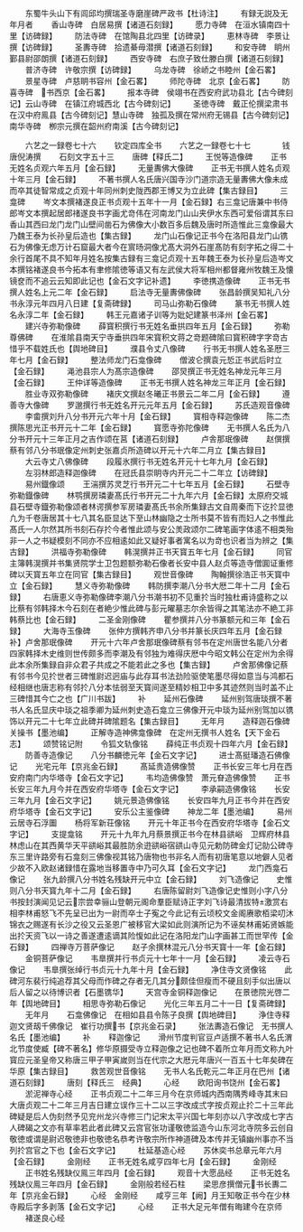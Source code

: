 <!-- { "loadSidebar": true } -->
　　东蜀牛头山下有闾邱均撰瑞圣寺磨崖碑严政书【杜诗注】
　　有録无説及无年月者
　　香山寺碑　白居易撰【诸道石刻録】
　　愿力寺碑　在洹水镇南四十里【访碑録】
　　防法寺碑　在馆陶县北四里【访碑录】
　　恵林寺碑　李景让撰【访碑録】
　　圣夀寺碑　拾遗綦毋潜撰【诸道石刻録】
　　和安寺碑　眀州鄞县尉邵朗撰【诸道石刻録】
　　西安寺碑　右庶子致仕滕白撰【诸道石刻録】
　　普济寺碑　许敬宗撰【访碑録】
　　乌龙寺碑　徐峤之书睦州【金石畧】
　　景星寺碑　卢慈眀书容州【金石畧】
　　师陀寺碑　北京【金石畧】
　　防喜寺碑　书西京【金石畧】
　　报本寺碑　侯翊书在西安府武功县北【古今碑刻记】云山寺碑　在镇江府城西北【古今碑刻记】
　　圣徳寺碑　戴正伦撰梁肃书在汉中府鳯县【古今碑刻记】慧山寺碑　独孤及撰在常州府无锡县【古今碑刻记】南华寺碑　栁宗元撰在韶州府南溪【古今碑刻记】



　　六艺之一録卷七十六
　　钦定四库全书
　　六艺之一録卷七十七　　　　钱唐倪涛撰
　　石刻文字五十三
　　唐碑【释氏二】
　　王悦等造像碑
　　正书无姓名贞观六年五月【金石録】
　　无量夀佛大像碑
　　正书无书撰人姓名贞观十年三月【金石録】
　　不著书撰人名氏唐兴国寺沙门道宗造无量夀佛大像未成而卒其徒智常成之贞观十年同州刺史陇西郡王博又为立此碑【集古録目】
　　三龛碑
　　岑文本撰褚遂良正书贞观十五年十一月【金石録】右三龛记唐兼中书侍郎岑文本撰起居郎禇遂良书字画尤竒伟在河南龙门山山夹伊水东西可爱俗谓其东曰香山其西曰龙门龙门山壁间凿石为佛像大小数百多后魏及唐时所造惟此三龛像最大乃魏王泰为长孙皇后造也【集古録】
　　龙门山石像记正书今在洛阳县龙门山镌石为佛像无虑万计石窟最大者今在賔旸洞像尤髙大洞外石崖髙防有刻字拓之得二十余行首尾不具不知年月姓名按集古録有三龛记贞观十五年魏王泰为长孙皇后造岑文本撰铭褚遂良书今拓本有聿修隂徳等语又有左武侯大将军相州都督雍州牧魏王及懐镜奁而不追云云知即此记也【金石文字记补遗】
　　李徳携造像碑
　　正书无书撰人姓名上元二年【金石録】
　　启法寺无量夀佛像碑
　　张昌龄撰吴知礼八分书永淳元年四月八日建【复斋碑録】
　　司马山弥勒石像碑
　　篆书无书撰人姓名永淳二年【金石録】
　　韩王元嘉诸子训等为妣妃建篆书泽州【金石畧】
　　建兴寺弥勒像碑
　　薛寳积撰行书无姓名垂拱四年五月【金石録】
　　弥勒尊佛碑
　　在淮隂县南天宁寺垂拱四年宋寳积文蒋之竒题碑隂曰寳积碑字字竒古惜乎不载姓氏也【舆地碑目】
　　濮县令丈八像碑
　　行书无书撰人姓名圣厯三年七月【金石録】
　　整法师龙门石龛像碑
　　僧波仑撰袁元悊正书武后时立【金石録】
　　渑池县宗人为髙宗造像碑
　　邵炅撰正书无姓名神龙元年三月【金石録】
　　王仲详等造像碑
　　正书无书撰人姓名神龙三年正月【金石録】
　　胜业寺双弥勒像碑
　　褚庆文撰赵冬曦正书景云二年二月【金石録】
　　遵善寺大像碑
　　罗邈撰行书无姓名开元元年五月【金石録】
　　苏氏造观音像碑
　　李畬撰刘升八分书开元六年十月【金石録】
　　寳相寺释迦像碑
　　陈二杰撰陈思光正书开元十二年【金石録】
　　寳愿寺弥陀像碑
　　无书撰人名氏为八分书开元十三年正月之吉作颂在莒【诸道石刻録】
　　卢舎那珉像碑
　　赵僎撰蔡有邻八分书珉像定州刺史张嘉贞所造碑以开元十六年二月立【集古録目】
　　大云寺丈八佛像碑
　　段履氷撰行书无姓名开元十七年九月【金石録】
　　左羽林郎造释迦像碑
　　在冠氏县崇眀寺内开元二十二年立【访碑録】
　　易州鐡像颂
　　王湍撰苏灵芝行书开元二十七年五月【金石録】
　　石壁寺弥勒鐡像碑
　　林鹗撰房璘妻髙氏行书开元二十九年六月【金石録】太原府交城县石壁寺鐡弥勒像颂者林谔撰参军房璘妻髙氏书余所集録古文自周秦而下讫扵显徳凢为千卷唐居其十七八其名臣显达下至山林幽隐之士所书莫不皆有而妇人之书惟此髙氏一人尔然其所书刻石存扵今者惟此颂与安公羙政颂尔二碑笔画字体逺不相类殆非一人之书疑模刻不同亦不应相逺如此又疑好事者寓名以为竒也识者当为辨之【集古録】
　　洪福寺弥勒像碑
　　韩滉撰并正书天寳五年七月【金石録】
　　同官主簿韩滉撰并书集贤院学士卫包题额弥勒石像者长安中县人赵贞等造寺僧圎证重修碑以天寳五年立在同官【集古録目】
　　观世音像碑
　　陶翰撰徐浩正书天寳中立【金石録】
　　慧义寺弥勒像碑
　　韩防撰李潮八分书大厯二年十二月【金石録】
　　右唐恵义寺弥勒像碑李潮八分书潮书初不见重扵当时独杜甫诗盛称之以比蔡有邻韩择木今石刻在者絶少惟此碑与彭元曜墓志尔余皆得之其笔法亦不絶工非韩蔡比也【金石録】
　　二圣金刚像碑
　　瞿参撰并八分书篆额元和三年【金石録】
　　大海寺玉像碑
　　张仲方撰韩齐申八分书并篆长庆四年五月【金石録补】卢舍那珉像碑
　　开元十六年卢舍那珉像碑蔡有邻书在定州唐世名能八分者四家韩择木史维则世传颇多而李潮及有邻独为难得庆厯中今昭文韩公在定州为余得此本余所集録自非众君子共成之不能若此之多也【集古録】
　　卢舍那佛像记蔡有邻书今见扵世者三碑惟尉迟迥庙与此存耳书法劲险驱使笔墨尽得如意当与鸿都石经相继也唐志称有邻扵八分本怯弱至天寳间遂至精妙相卫中多其迹然则当时盖不止三碑惜其今亡之也【广川书跋】
　　补
　　延州石像碑
　　延州别驾唐琰撰不著书人名氏显庆中琰之祖季卿为延州刺史造石龛立三佛像开元中琰为延州别驾加以镌饰以开元二十七年立此碑并碑隂题名【集古録目】
　　无年月
　　造释迦石像碑　关操书【墨池编】
　　正解寺造神佛龛像碑　在定州无撰书人姓名【天下金石志】
　　颂赞铭记附
　　令狐文轨像铭
　　薛纯正书贞观十四年六月【金石録】
　　防善寺造像记
　　八分书麟徳元年【金石文字记】
　　进士髙挺璠造石佛像记
　　光宅元年【京兆金石録】
　　髙延贵造佛像赞
　　正书长安三年七月在西安府南门内华塔寺【金石文字记】
　　韦均造佛像赞　萧元眘造佛像赞
　　正书长安三年九月今并在西安府华塔寺【金石文字记】
　　李承嗣造佛像铭
　　长安三年九月【金石文字记】
　　姚元景造佛像铭
　　长安四年九月正书今并在西安府华塔寺【金石文字记】
　　安乐公主鉴像碑
　　神龙二年【墨池编】
　　易州云居寺石浮圗
　　杨将军新荘像铭
　　开元十年正书今在西安府华塔寺【金石文字记】
　　支提龛铭
　　开元十九年九月蔡景撰正书今在林县谼峪　卫辉府林县林虑山在其西黄华天平谼峪其最胜防余逰谼峪宿谼山寺见元勅防碑金灯记勍公碑寺东三里许路旁有石龛刻三佛像视其铭乃唐物也书非名人而有初唐笔意以地僻人见者少故不入欧赵诸録惜在露地当移置寺中乃可久耳【金石文字记】
　　龙门西龛石像记
　　张九龄撰八分书姓名残缺开元中立【金石録】
　　刘飞造像记
　　史惟则八分书天寳九年十二月【金石録】
　　右唐陈留尉刘飞造像记史惟则小字八分书按封演闻见记云宗尝幸骊山登朝元阁命羣臣赋诗正字刘飞诗最清拔特激赏右相李林甫怒飞不先呈已出为一尉而卒士子寃之今此记有云顷校文金阁赓歌栢梁叨沐锦衣之赐遂有长沙之役又云圣恩广被移官大梁如此则演所记为不诬矣林甫妬贤嫉能出扵天资飞以一诗之善遂遭逺谪其险愎如此记在洛阳龙门山字画甚工而世罕传【金石録】
　　四禅寺万菩萨像记
　　赵子余撰林混元八分书天寳十一年【金石録】
　　金铜菩萨像记
　　韦臯撰并行书贞元十七年十一月【金石録】
　　凌云寺石像记
　　韦臯撰张绰行书贞元十九年十月【金石録】
　　净住寺文贤像铭
　　此碑河东裴行纯追荐其父母而作碑之存者无几其分颇佳但瘦而不硬且刻手似出唐以后人留之以待博识者【石墨镌华】
　　天宫寺金铜释迦像记
　　在景徳院光啓二年【舆地碑目】
　　相思寺弥勒石像记
　　光化三年五月二十一日【复斋碑録】
　　无年月
　　石龛佛像记　在相如县县令陈子良撰【舆地碑目】
　　浄住寺释迦文贤刼千佛像记　崔行功撰书【京兆金石录】
　　张法夀造石像记　无书撰人名氏【墨池编】
　　补
　　释迦像记
　　滑州节度判官豆卢适撰不著书人名氏渭北节度使臧【碑不著名】修华原摄受寺立释迦像之记也碑不着所立年月而文称九叶寳应元圣皇帝又称唐三甲子甲寅嵗则当在代宗之大厯元年唐兴一百五十七年矣碑在华原【集古録目】
　　救苦观世音像铭
　　无书人名氏乾元二年正月在巴州【诸道石刻録】
　　唐刻【释氏三　经典】
　　心经
　　欧阳询书饶州【金石畧】
　　淤泥禅寺心经
　　正书贞观二十二年三月今在京师城内西南隅秀峰寺其末曰大唐贞观二十二年三月吉日建立误作三十二以三字改成弍字按贞观止扵二十三年此碑疑是后人伪刻然予见兖州龙兴寺修三门记宋太平兴国七年刻亦以八字改成七字古人碑碣之文亦有草率若此者此碑又云宫官张功谨敬徳监造今山东河北寺院多云创自敬徳或谓是尉迟敬徳非也敬徳名恭考许敬宗所作神道碑及本传并无镇幽州事亦不当列扵宫官之下也【金石文字记】
　　杜延基造心经
　　苏休奕书总章元年六月【金石録】
　　金刚经
　　正书无姓名咸亨四年七月【金石録】
　　金刚经
　　正书姓名残缺仪鳯三年四月【金石録】
　　观音十大愿品经
　　正书无姓名残缺仪鳯三年四月【金石録】
　　金刚般若经石柱
　　梁思彦撰僧元书长夀二年【京兆金石録】
　　心经　金刚经
　　咸亨三年【阙】月王知敬正书今在少林寺殿后字多剥落【金石文字记】
　　心经
　　正书大足元年僧有晦建今在京师
　　褚遂良心经
